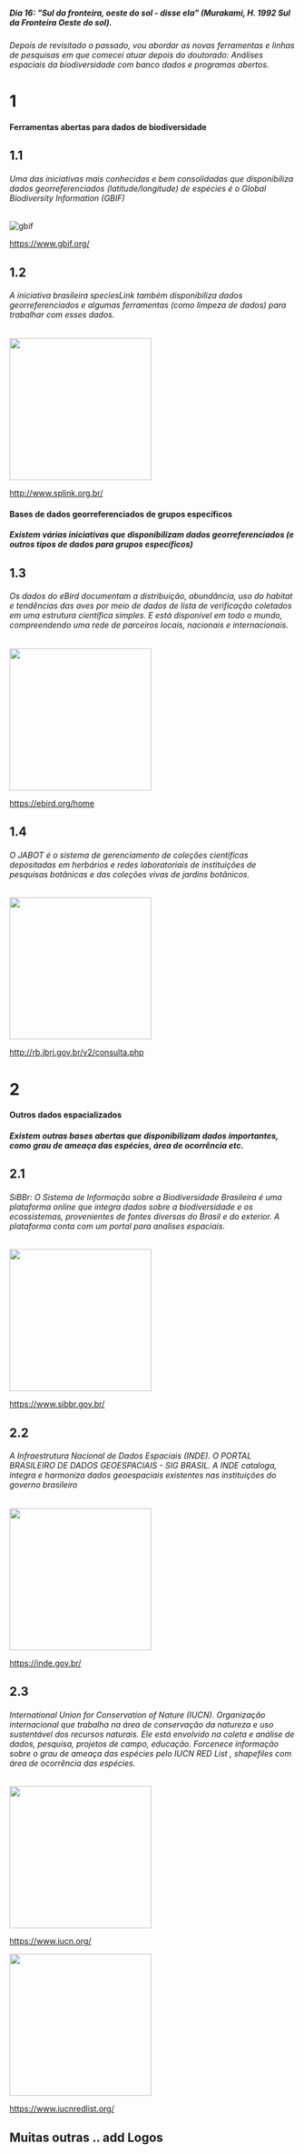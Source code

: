 ##### Dia 16: "Sul da fronteira, oeste do sol - disse ela" (Murakami, H. 1992 Sul da Fronteira Oeste do sol). 

###### Depois de revisitado o passado, vou abordar as novas ferramentas e linhas de pesquisas em que comecei atuar depois do doutorado: Análises espaciais da biodiversidade com banco dados e programas abertos. 

# 1 
#### Ferramentas abertas para dados de biodiversidade

## 1.1
###### Uma das iniciativas mais conhecidas e bem consolidadas que disponibiliza dados georreferenciados (latitude/longitude) de espécies é o Global Biodiversity Information (GBIF)


![gbif](https://user-images.githubusercontent.com/11633554/93625511-73c7e400-f9b8-11ea-8103-d254516284fc.png)

https://www.gbif.org/

## 1.2 
###### A iniciativa brasileira speciesLink também disponibiliza dados georreferenciados e algumas ferramentas (como limpeza de dados) para trabalhar com esses dados.

<img src="https://user-images.githubusercontent.com/11633554/93626320-a8886b00-f9b9-11ea-855a-f241338671af.jpg" width="250">

http://www.splink.org.br/


#### Bases de dados georreferenciados de grupos específicos

##### Existem várias iniciativas que disponibilizam dados georreferenciados (e outros tipos de dados para grupos específicos)


## 1.3 
###### Os dados do eBird documentam a distribuição, abundância, uso do habitat e tendências das aves por meio de dados de lista de verificação coletados em uma estrutura científica simples. E está disponível em todo o mundo, compreendendo uma rede de parceiros locais, nacionais e internacionais.

<img src="https://user-images.githubusercontent.com/11633554/93720988-64d16500-fb63-11ea-928c-27bf41de4899.png" width="250">

https://ebird.org/home


## 1.4 
###### O JABOT é o sistema de gerenciamento de coleções científicas depositadas em herbários e redes laboratoriais de instituições de pesquisas botânicas e das coleções vivas de jardins botânicos.

<img src="https://user-images.githubusercontent.com/11633554/94026246-caa23480-fd8f-11ea-83c5-aa9af2582341.png" width="250">

http://rb.jbrj.gov.br/v2/consulta.php


# 2
#### Outros dados espacializados 
##### Existem outras bases abertas que disponibilizam dados importantes, como grau de ameaça das espécies, área de ocorrência etc.

## 2.1 
###### SiBBr: O Sistema de Informação sobre a Biodiversidade Brasileira é uma plataforma online que integra dados sobre a biodiversidade e os ecossistemas, provenientes de fontes diversas do Brasil e do exterior. A plataforma conta com um portal para analises espaciais. 

<img src="https://user-images.githubusercontent.com/11633554/94030159-e4457b00-fd93-11ea-91ef-1a16216de2e5.png" width="250">

https://www.sibbr.gov.br/

## 2.2 
###### A Infraestrutura Nacional de Dados Espaciais (INDE). O PORTAL BRASILEIRO DE DADOS GEOESPACIAIS - SIG BRASIL.  A INDE  cataloga, integra e harmoniza dados geoespaciais existentes nas instituições do governo brasileiro

<img src="https://user-images.githubusercontent.com/11633554/94030649-72b9fc80-fd94-11ea-9709-8c22af025841.png" width="250">

https://inde.gov.br/


## 2.3 
###### International Union for Conservation of Nature (IUCN). Organização internacional que trabalha na área de conservação da natureza e uso sustentável dos recursos naturais. Ele está envolvido na coleta e análise de dados, pesquisa, projetos de campo, educação. Forcenece informação sobre o grau de ameaça das espécies pelo IUCN RED List , shapefiles com área de ocorrência das espécies. 

<img src="https://user-images.githubusercontent.com/11633554/94031515-51a5db80-fd95-11ea-96e1-93dd7d369151.png" width="250">

https://www.iucn.org/


<img src="https://user-images.githubusercontent.com/11633554/94031586-671b0580-fd95-11ea-984b-e1367892b5c3.png" width="250">

https://www.iucnredlist.org/


## Muitas outras .. add Logos



